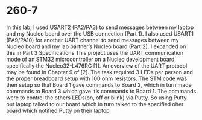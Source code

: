 # 260-7
 In this lab, I used USART2 (PA2/PA3) to send messages between my laptop and my
 Nucleo board over the USB connection (Part 1). I also used USART1 (PA9/PA10) for
 another UART channel to send messages between my Nucleo board and my lab partner’s
 Nucleo board (Part 2). I expanded on this in Part 3
  Specifications
 This project uses the UART communication mode of an STM32 microcontroller on a
 Nucleo development board, specifically the Nucleo32-L476RG [1]. An overview of the UART
 protocol may be found in Chapter 9 of [2]. The task required 3 LEDs per person and the
 proper breadboard setup with 100 ohm resistors. The STM code was then setup so that
 Board 1 gave commands to Board 2, which in turn made commands to Board 3 which gave
 it’s commands to Board 1. The commands were to control the others LEDs(on, off or blink)
 via Putty. So using Putty our laptop talked to our board which in turn talked to the specified
 oher board which notified Putty on their laptop
